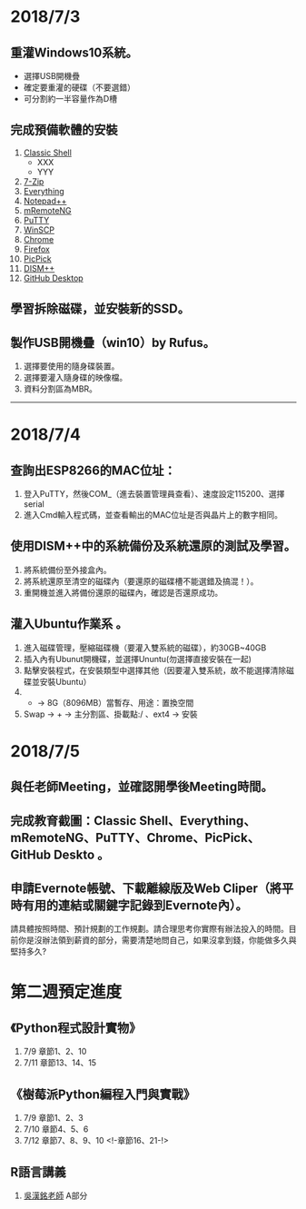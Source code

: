 
# 2018/7/3

## 重灌Windows10系統。

* 選擇USB開機疊
* 確定要重灌的硬碟（不要選錯）
* 可分割約一半容量作為D槽

## 完成預備軟體的安裝

1. [Classic Shell](http://www.classicshell.net/)
    - XXX
    - YYY 
2. [7-Zip](https://www.7-zip.org/)
3. [Everything](https://www.voidtools.com/)
4. [Notepad++](https://notepad-plus-plus.org/zh/)
5. [mRemoteNG](https://mremoteng.org/)
6. [PuTTY](https://www.putty.org/)
7. [WinSCP](https://winscp.net/eng/docs/lang:cht)
8. [Chrome](https://www.google.com.tw/chrome/index.html)
9. [Firefox](https://www.mozilla.org/zh-TW/firefox/new/)
10. [PicPick](https://picpick.app/zh-tw/)
11. [DISM++](https://www.chuyu.me/zh-Hant/index.html)
12. [GitHub Desktop](https://desktop.github.com/)

## 學習拆除磁碟，並安裝新的SSD。

## 製作USB開機疊（win10）by Rufus。

1. 選擇要使用的隨身碟裝置。
2. 選擇要灌入隨身碟的映像檔。
3. 資料分割區為MBR。

<hr />

<!-- 
    底下請自行修改
-->

# 2018/7/4

## 查詢出ESP8266的MAC位址：

1. 登入PuTTY，然後COM_（進去裝置管理員查看）、速度設定115200、選擇serial
2. 進入Cmd輸入程式碼，並查看輸出的MAC位址是否與晶片上的數字相同。

## 使用DISM++中的系統備份及系統還原的測試及學習。
1. 將系統備份至外接盒內。
2. 將系統還原至清空的磁碟內（要還原的磁碟槽不能選錯及搞混！）。
3. 重開機並進入將備份還原的磁碟內，確認是否還原成功。

## 灌入Ubuntu作業系 。
1. 進入磁碟管理，壓縮磁碟機（要灌入雙系統的磁碟），約30GB~40GB
2. 插入內有Ubunut開機碟，並選擇Ununtu(勿選擇直接安裝在一起)
3. 點擊安裝程式，在安裝類型中選擇其他（因要灌入雙系統，故不能選擇清除磁碟並安裝Ubuntu）
4. + -> 8G（8096MB）當暫存、用途：置換空間
5. Swap -> + -> 主分割區、掛載點:/ 、ext4 -> 安裝

# 2018/7/5
## 與任老師Meeting，並確認開學後Meeting時間。
## 完成教育截圖：Classic Shell、Everything、mRemoteNG、PuTTY、Chrome、PicPick、GitHub Deskto 。
## 申請Evernote帳號、下載離線版及Web Cliper（將平時有用的連結或關鍵字記錄到Evernote內）。

請具體按照時間、預計規劃的工作規劃。請合理思考你實際有辦法投入的時間。目前你是沒辦法領到薪資的部分，需要清楚地問自己，如果沒拿到錢，你能做多久與堅持多久?

# 第二週預定進度
## 《Python程式設計實物》
1. 7/9  章節1、2、10
2. 7/11 章節13、14、15

## 《樹莓派Python編程入門與實戰》
1. 7/9  章節1、2、3
2. 7/10 章節4、5、6
3. 7/12 章節7、8、9、10
<!-章節16、21-!>

## R語言講義
1. [吳漢銘老師](http://www.hmwu.idv.tw/index.php/r-software) A部分

